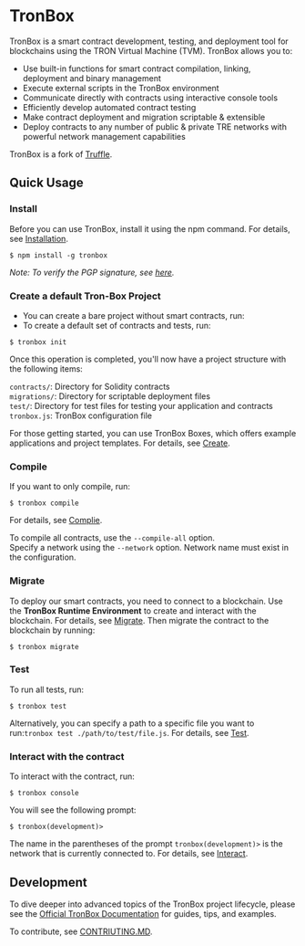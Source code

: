 # TronBox
TronBox is a smart contract development, testing, and deployment tool for blockchains using the TRON Virtual Machine (TVM). 
TronBox allows you to:
- Use built-in functions for smart contract compilation, linking, deployment and binary management
- Execute external scripts in the TronBox environment
- Communicate directly with contracts using interactive console tools
- Efficiently develop automated contract testing
- Make contract deployment and migration scriptable & extensible
- Deploy contracts to any number of public & private TRE networks with powerful network management capabilities

TronBox is a fork of [Truffle](https://www.trufflesuite.com/truffle).

## Quick Usage
### Install<br>
Before you can use TronBox, install it using the npm command. For details, see [Installation](url).
```
$ npm install -g tronbox
```
_Note: To verify the PGP signature, see [here](https://github.com/jz2120100058/tronbox/blob/master/FURTHER_INFO.md#verifying-the-pgp-signature)._

### Create a default Tron-Box Project
* You can create a bare project without smart contracts, run:
* To create a default set of contracts and tests, run:
```
$ tronbox init
```
Once this operation is completed, you'll now have a project structure with the following items:

`contracts/`: Directory for Solidity contracts<br>
`migrations/`: Directory for scriptable deployment files<br>
`test/`: Directory for test files for testing your application and contracts<br>
`tronbox.js`: TronBox configuration file<br>

For those getting started, you can use TronBox Boxes, which offers example applications and project templates. For details, see [Create](url).

### Compile
If you want to only compile, run:
```
$ tronbox compile
```
For details, see [Complie](url).

To compile all contracts, use the ```--compile-all``` option.<br>
Specify a network using the ```--network``` option. Network name must exist in the configuration.

### Migrate
To deploy our smart contracts, you need to connect to a blockchain. Use the **TronBox Runtime Environment** to create and interact with the blockchain. For details, see [Migrate](url). Then migrate the contract to the blockchain by running:
```
$ tronbox migrate
```

### Test
To run all tests, run:
```
$ tronbox test
```
Alternatively, you can specify a path to a specific file you want to run:`tronbox test ./path/to/test/file.js`. For details, see [Test](url).  

### Interact with the contract<br>
To interact with the contract, run:
```
$ tronbox console
```
You will see the following prompt:
```
$ tronbox(development)>
``` 
The name in the parentheses of the prompt `tronbox(development)>` is the network that is currently connected to. For details, see [Interact](url).<br>

## Development
To dive deeper into advanced topics of the TronBox project lifecycle, please see the [Official TronBox Documentation](https://github.com/jz2120100058/tronbox/blob/master/FURTHER_INFO.md) for guides, tips, and examples.

To contribute, see [CONTRIUTING.MD](https://github.com/jz2120100058/tronbox/blob/master/CONTRIBUTING.md).


